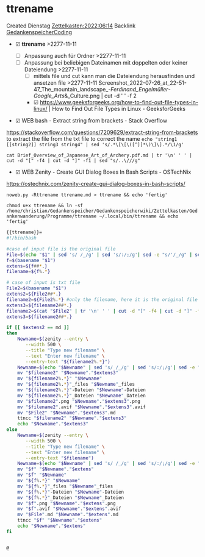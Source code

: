 # ttrename
Created Dienstag [Zettelkasten:2022:06:14]()
Backlink [GedankenspeicherCoding](../GedankenspeicherCoding.md)

* ☑ **ttrename**  >2277-11-11
	* ☐ Anpassung auch für Ordner >2277-11-11 
	* ☐ Anpassung bei beliebigen Dateinamen mit doppelten oder keiner Dateiendung >2277-11-11 
		* ☐ mittels file und cut kann man die Dateiendung herausfinden und ansetzen file >2277-11-11  Screenshot_2022-07-26_at_22-51-47_The_mountain_landscape_-_Ferdinand_Engelműller_-_Google_Arts_\&_Culture.png | cut -d ' ' -f 2
		* ☑ <https://www.geeksforgeeks.org/how-to-find-out-file-types-in-linux/> | How to Find Out File Types in Linux - GeeksforGeeks



* ☑ WEB bash - Extract string from brackets - Stack Overflow 

 <https://stackoverflow.com/questions/7209629/extract-string-from-brackets>
to extract the file from the txt file to correct the name
``echo "string1 [[string2]] string3 string4" | sed 's/.*\[\[\([^]]*\)\]\].*/\1/g'``

``cat Brief_Overview_of_Japanese_Art_of_Archery.pdf.md | tr '\n' ' ' | cut -d "[" -f4 | cut -d "]" -f1 | sed "s/..\///g"``




* ☑ WEB Zenity - Create GUI Dialog Boxes In Bash Scripts - OSTechNix 

 <https://ostechnix.com/zenity-create-gui-dialog-boxes-in-bash-scripts/>

  ``noweb.py -Rttrename ttrename.md > ttrename && echo 'fertig'``

``chmod u+x ttrename && ln -sf /home/christian/Gedankenspeicher/Gedankenspeicherwiki/Zettelkasten/Gedankenwanderung/Programme/ttrename ~/.local/bin/ttrename && echo 'fertig'``

```bash
{{ttrename}}=
#!/bin/bash

#case of input file is the original file
File=$(echo "$1" | sed 's/ /_/g' | sed 's/:/;/g'| sed -e "s/'/_/g" | sed 's/\"//g')
f=$(basename "$1")
extens=${f##*.}
filename=${f%.*}

# case of input is txt file
File2=$(basename "$1")
extens2=${File2##*.}
filename2=${File2%.*} #only the filename, here it is the original file
extens3=${filename2##*.}
filename2=$(cat "$File2" | tr '\n' ' ' | cut -d "[" -f4 | cut -d "]" -f1 | sed "s/..\///g")
extens3=${filename2##*.}

if [[ $extens2 == md ]]
then
	Newname=$(zenity --entry \
       --width 500 \
       --title "Type new filename" \
       --text "Enter new filename" \
       --entry-text "${filename2%.*}")
    Newname=$(echo "$Newname" | sed 's/ /_/g' | sed 's/:/;/g'| sed -e "s/'/_/g" | sed 's/\"//g')
    mv "$filename2" "$Newname"."$extens3"
    mv "${filename2%.*}" "$Newname"
    mv "${filename2%.*}"_files "$Newname"_files
    mv "${filename2%.*}"-Dateien "$Newname"-Dateien
    mv "${filename2%.*}"_Dateien "$Newname"_Dateien
    mv "$filename2".png "$Newname"."$extens3".png
    mv "$filename2".avif "$Newname"."$extens3".avif
    mv "$File2" "$Newname"."$extens3".md
    ttncc "$filename2" "$Newname"."$extens3"
    echo "$Newname"."$extens3"
else 
	Newname=$(zenity --entry \
       --width 500 \
       --title "Type new filename" \
       --text "Enter new filename" \
       --entry-text "$filename")
    Newname=$(echo "$Newname" | sed 's/ /_/g' | sed 's/:/;/g'| sed -e "s/'/_/g" | sed 's/\"//g')
    mv "$f" "$Newname"."$extens"
    mv "$f" "$Newname"
    mv "${f%.*}" "$Newname"
    mv "${f%.*}"_files "$Newname"_files
    mv "${f%.*}"-Dateien "$Newname"-Dateien
    mv "${f%.*}"_Dateien "$Newname"_Dateien
    mv "$f".png "$Newname"."$extens".png
    mv "$f".avif "$Newname"."$extens".avif
    mv "$File".md "$Newname"."$extens".md
    ttncc "$f" "$Newname"."$extens" 
    echo "$Newname"."$extens" 
fi


@
```

